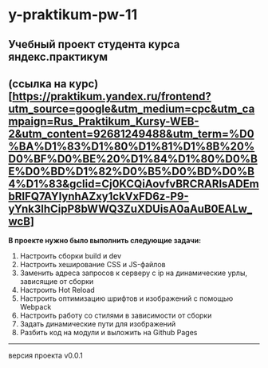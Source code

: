 # y-praktikum-pw-11
## Учебный проект студента курса яндекс.практикум
(ссылка на курс)[https://praktikum.yandex.ru/frontend?utm_source=google&utm_medium=cpc&utm_campaign=Rus_Praktikum_Kursy-WEB-2&utm_content=92681249488&utm_term=%D0%BA%D1%83%D1%80%D1%81%D1%8B%20%D0%BF%D0%BE%20%D1%84%D1%80%D0%BE%D0%BD%D1%82%D0%B5%D0%BD%D0%B4%D1%83&gclid=Cj0KCQiAovfvBRCRARIsADEmbRIFQ7AYIynhAZxy1ckVxFD6z-P9-yYnk3lhCipP8bWWQ3ZuXDUisA0aAuB0EALw_wcB]
---
**В проекте нужно было выполнить следующие задачи:**
1. Настроить сборки build и dev
2. Настроить хеширование CSS и JS-файлов
3. Заменить адреса запросов к серверу с ip на динамические урлы, зависящие от сборки
4. Настроить Hot Reload
5. Настроить оптимизацию шрифтов и изображений с помощью Webpack
6. Настроить работу со стилями в зависимости от сборки
7. Задать динамические пути для изображений
8. Разбить код на модули и выложить на Github Pages

***
версия проекта v0.0.1

